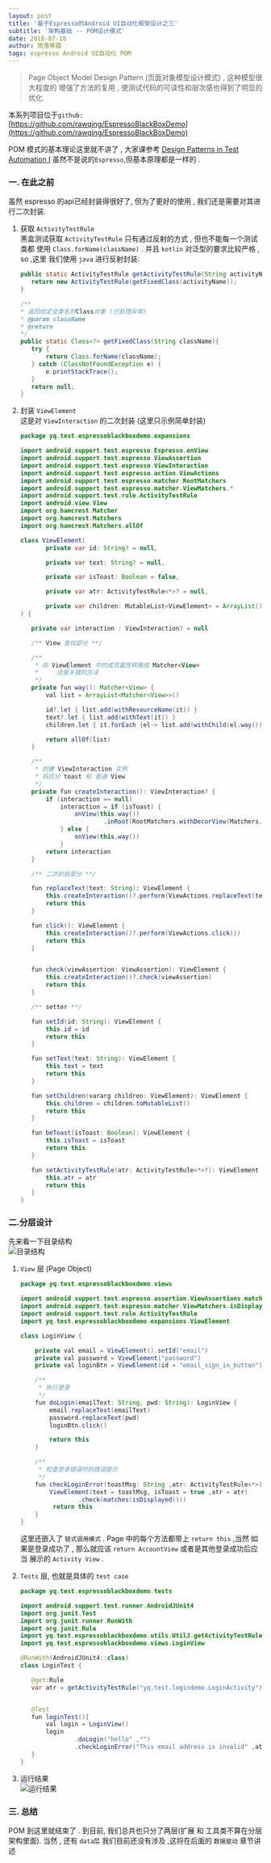 ```yaml
---
layout: post
title: '基于Espresso的Android UI自动化框架设计之三'
subtitle: '架构基础 -- POM设计模式'
date: 2018-07-10
author: 雨落寒霜
tags: espresso Android UI自动化 POM
---
```

> Page Object Model Design Pattern (页面对象模型设计模式) , 这种模型很大程度的
增强了方法的复用 , 使测试代码的可读性和层次感也得到了明显的优化.   

本系列项目位于`github:` [https://github.com/rawqing/EspressoBlackBoxDemo](https://github.com/rawqing/EspressoBlackBoxDemo)

POM 模式的基本理论这里就不讲了 , 大家课参考 [Design Patterns in Test Automation I](https://alexilyenko.github.io/patterns-1/)
 虽然不是说的`Espresso`,但基本原理都是一样的 .

### 一. 在此之前 
虽然 espresso 的api已经封装得很好了, 但为了更好的使用 , 我们还是需要对其进行二次封装.
1. 获取 `ActivityTestRule`  
    黑盒测试获取 `ActivityTestRule` 只有通过反射的方式 , 但也不能每一个测试类都
    使用 `Class.forName(className)` . 并且 `kotlin` 对泛型的要求比较严格 , so ,这里
    我们使用 `java` 进行反射封装:  
    ```java
   public static ActivityTestRule getActivityTestRule(String activityName) {
       return new ActivityTestRule(getFixedClass(activityName));
   }

   /**
    * 返回给定全类名的Class对象 (已处理异常)
    * @param className
    * @return
    */
   public static Class<?> getFixedClass(String className){
       try {
           return Class.forName(className);
       } catch (ClassNotFoundException e) {
           e.printStackTrace();
       }
       return null;
   }
    ```

2. 封装 `ViewElement`   
    这是对 `ViewInteraction` 的二次封装 (这里只示例简单封装)  
    ```java
   package yq.test.espressoblackboxdemo.expansions
   
   import android.support.test.espresso.Espresso.onView
   import android.support.test.espresso.ViewAssertion
   import android.support.test.espresso.ViewInteraction
   import android.support.test.espresso.action.ViewActions
   import android.support.test.espresso.matcher.RootMatchers
   import android.support.test.espresso.matcher.ViewMatchers.*
   import android.support.test.rule.ActivityTestRule
   import android.view.View
   import org.hamcrest.Matcher
   import org.hamcrest.Matchers
   import org.hamcrest.Matchers.allOf
   
   class ViewElement(
           private var id: String? = null,
   
           private var text: String? = null,
   
           private var isToast: Boolean = false,
   
           private var atr: ActivityTestRule<*>? = null,
   
           private var children: MutableList<ViewElement> = ArrayList()
   ) {
   
       private var interaction : ViewInteraction? = null
   
       /** View 查找部分 **/
   
       /**
        * 将 ViewElement 中的成员属性转换成 Matcher<View>
        *     这是关键的方法
        */
       private fun way(): Matcher<View> {
           val list = ArrayList<Matcher<View>>()
   
           id?.let { list.add(withResourceName(it)) }
           text?.let { list.add(withText(it)) }
           children.let { it.forEach {el-> list.add(withChild(el.way())) } }
   
           return allOf(list)
       }
   
       /**
        * 创建 ViewInteraction 实例 
        * 将区分 toast 和 普通 View
        */
       private fun createInteraction(): ViewInteraction? {
           if (interaction == null)
               interaction = if (isToast) {
                   onView(this.way())
                           .inRoot(RootMatchers.withDecorView(Matchers.not<View>(Matchers.`is`<View>(atr!!.activity.window.decorView))))
               } else {
                   onView(this.way())
               }
           return interaction
       }
   
       /** 二次封装部分 **/
   
       fun replaceText(text: String): ViewElement {
           this.createInteraction()?.perform(ViewActions.replaceText(text))
           return this
       }
   
       fun click(): ViewElement {
           this.createInteraction()?.perform(ViewActions.click())
           return this
       }
   
   
       fun check(viewAssertion: ViewAssertion): ViewElement {
           this.createInteraction()?.check(viewAssertion)
           return this
       }
   
       /** setter **/
   
       fun setId(id: String): ViewElement {
           this.id = id
           return this
       }
   
       fun setText(text: String): ViewElement {
           this.text = text
           return this
       }
   
       fun setChildren(vararg children: ViewElement): ViewElement {
           this.children = children.toMutableList()
           return this
       }
   
       fun beToast(isToast: Boolean): ViewElement {
           this.isToast = isToast
           return this
       }
   
       fun setActivityTestRule(atr: ActivityTestRule<*>?): ViewElement {
           this.atr = atr
           return this
       }
   }
    ```
    
### 二.分层设计  
先来看一下目录结构  
![目录结构](/screenshot/espresso/ui03/dirs.jpg)  
1. `View` 层 (Page Object)    
    ```java
    package yq.test.espressoblackboxdemo.views
    
    import android.support.test.espresso.assertion.ViewAssertions.matches
    import android.support.test.espresso.matcher.ViewMatchers.isDisplayed
    import android.support.test.rule.ActivityTestRule
    import yq.test.espressoblackboxdemo.expansions.ViewElement
    
    class LoginView {
    
        private val email = ViewElement().setId("email")
        private val password = ViewElement("password")
        private val loginBtn = ViewElement(id = "email_sign_in_button")
    
        /**
         * 执行登录
         */
        fun doLogin(emailText: String, pwd: String): LoginView {
            email.replaceText(emailText)
            password.replaceText(pwd)
            loginBtn.click()
    
            return this
        }
    
        /**
         * 检查登录错误时的错误提示
         */
        fun checkLoginError(toastMsg: String ,atr: ActivityTestRule<*>): LoginView {
            ViewElement(text = toastMsg, isToast = true ,atr = atr)
                    .check(matches(isDisplayed()))
             return this
        }
    }
    ```
    
    这里还嵌入了 `链式调用模式` . Page 中的每个方法都带上 `return this` ,当然
    如果是登录成功了 , 那么就应该 `return AccountView` 或者是其他登录成功后应当
    展示的 `Activity View` .  
    
2. `Tests` 层, 也就是具体的 `test case`   
    ```java
   package yq.test.espressoblackboxdemo.tests
   
   import android.support.test.runner.AndroidJUnit4
   import org.junit.Test
   import org.junit.runner.RunWith
   import org.junit.Rule
   import yq.test.espressoblackboxdemo.utils.UtilJ.getActivityTestRule
   import yq.test.espressoblackboxdemo.views.LoginView
   
   @RunWith(AndroidJUnit4::class)
   class LoginTest {
   
       @get:Rule
       var atr = getActivityTestRule("yq.test.logindemo.LoginActivity")
   
   
       @Test
       fun loginTest(){
           val login = LoginView()
           login
                   .doLogin("hello" ,"")
                   .checkLoginError("This email address is invalid" ,atr)
       }
   }

    ```   
3. 运行结果  
    ![运行结果](/screenshot/espresso/ui03/run_res.jpg)  

### 三. 总结      
POM 到这里就结束了 . 到目前, 我们总共也只分了两层(扩展 和 工具类不算在分层架构里面). 
    当然 , 还有 `data层` 我们目前还没有涉及 ,这将在后面的 `数据驱动` 章节讲述